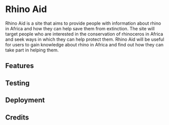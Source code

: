 # Rhino Aid

Rhino Aid is a site that aims to provide people with information about rhino in Africa and how they can help save them from extinction. The site will target people who are interested in the conservation of rhinoceros in Africa and seek ways in which they can help protect them. Rhino Aid will be useful for users to gain knowledge about rhino in Africa and find out how they can take part in helping them.

## Features

## Testing

## Deployment

## Credits